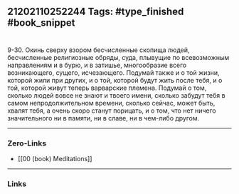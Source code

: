21202110252244
Tags: #type_finished #book_snippet 
---
# 

 9-30. Окинь сверху взором бесчисленные скопища людей, бесчисленные религиозные обряды, суда, плывущие по всевозможным направлениям и в бурю, и в затишье, многообразие всего возникающего, сущего, исчезающего. Подумай также и о той жизни, которой жили при других, и о той, которой будут жить после тебя, и о той, которой живут теперь варварские племена. Подумай о том, сколько людей вовсе не знают и твоего имени, сколько забудут тебя в самом непродолжительном времени, сколько сейчас, может быть, хвалят тебя, а очень скоро станут порицать, и о том, что нет ничего значительного ни в памяти, ни в славе, ни в чем-либо другом. 

---
### Zero-Links
 - [[00 (book) Meditations]]
---
### Links
